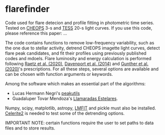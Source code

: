 # flarefinder
Code used for flare detecion and profile fitting in photometric time series. Tested on [CHEOPS](https://cheops.unibe.ch/) 3-s and [TESS](https://exoplanets.nasa.gov/tess/) 20-s light curves.
If you use this code, please reference this paper: ...

The code contains functions to remove low-frequency variability, such as the one due to stellar activity, detrend CHEOPS imagette light curves, detect flare peak candidates, and fit their profiles using previously published codes and mdoels. Flare luminosity and energy calculation is performed following [Raetz et al. (2020)](https://ui.adsabs.harvard.edu/abs/2020A%26A...637A..22R/abstract), [Davenport et al. (2014)](https://ui.adsabs.harvard.edu/abs/2014ApJ...797..122D/abstract) and [Gunther et al. (2020)](https://ui.adsabs.harvard.edu/abs/2020AJ....159...60G/abstract)'s prescriptions. For all these steps, several options are available and can be chosen with function arguments or keywords.

Among the software which makes an essential part of the algorithms:
- Lucas Hermann Negri's [peakutils](https://pypi.org/project/PeakUtils/)
- Guadaluper Tovar Mendoza's [Llamaradas Estelares](https://github.com/lupitatovar/Llamaradas-Estelares).

Numpy, scipy, matplotlib, astropy, [LMFIT](https://lmfit.github.io/lmfit-py/index.html) and pickle must also be installed. [Celerite2](https://celerite2.readthedocs.io/en/latest/index.html) is needed to test some of the detrending options.

IMPORTANT NOTE: certain functions require the user to set paths to data files and to store results.
